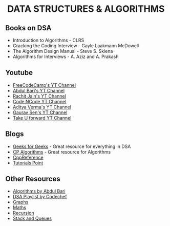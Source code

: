 <div align="center">

# DATA STRUCTURES & ALGORITHMS

</div>

## Books on DSA

- Introduction to Algorithms - CLRS
- Cracking the Coding Interview - Gayle Laakmann McDowell
- The Algorithm Design Manual - Steve S. Skiena
- Algorithms for Interviews - A. Aziz and A. Prakash

## Youtube

- [FreeCodeCamp's YT Channel](https://www.youtube.com/channel/UC8butISFwT-Wl7EV0hUK0BQ)
- [Abdul Bari's YT Channel](https://www.youtube.com/channel/UCZCFT11CWBi3MHNlGf019nw/featured)
- [Rachit Jain's YT Channel](https://www.youtube.com/channel/UC9fDC_eBh9e_bogw87DbGKQ)
- [Code NCode YT Channel](https://www.youtube.com/channel/UC0zvY3yIBQTrSutsV-4yscQ)
- [Aditya Verma's YT Channel](https://www.youtube.com/c/AdityaVermaTheProgrammingLord)
- [Gaurav Sen's YT Channel](https://www.youtube.com/channel/UCRPMAqdtSgd0Ipeef7iFsKw)
- [Take U forward YT Channel](https://www.youtube.com/c/takeUforward/featured)

## Blogs

- [Geeks for Geeks](https://www.geeksforgeeks.org/) - Great resource for everything in DSA
- [CP Algorithms](https://cp-algorithms.com/) - Great resource for Algorithms
- [CppReference](https://en.cppreference.com/w/)
- [Tutorials Point](https://www.tutorialspoint.com/data_structures_algorithms/index.htm)

## Other Resources

- [Algorithms by Abdul Bari](https://www.youtube.com/playlist?list=PLDN4rrl48XKpZkf03iYFl-O29szjTrs_O)
- [DSA Playlist by Codechef](https://www.codechef.com/LEARNDSA?order=desc&sortBy=successful_submissions)
- [Graphs](https://www.youtube.com/playlist?list=PLgUwDviBIf0rGEWe64KWas0Nryn7SCRWw)
- [Maths](https://www.youtube.com/playlist?list=PL2q4fbVm1Ik4liHX78IRslXzUr8z5QxsG)
- [Recursion](https://www.youtube.com/playlist?list=PL_z_8CaSLPWeT1ffjiImo0sYTcnLzo-wY)
- [Stack and Queues](https://www.youtube.com/watch?v=2nQ7CwqgiMU&list=PL2q4fbVm1Ik4OWga4UQR4WlYteMiH46zG&index=7)
